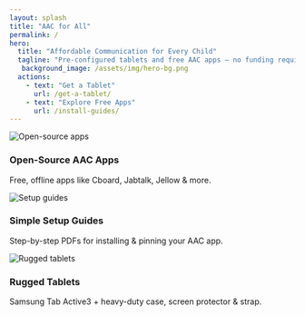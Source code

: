 ```yaml
---
layout: splash
title: "AAC for All"
permalink: /
hero:
  title: "Affordable Communication for Every Child"
  tagline: "Pre-configured tablets and free AAC apps — no funding required"
   background_image: /assets/img/hero-bg.png
  actions:
    - text: "Get a Tablet"
      url: /get-a-tablet/
    - text: "Explore Free Apps"
      url: /install-guides/
---
```


<div class="container">
  <section id="features" class="features-grid">
    <div class="card">
      <img src="{{ '/assets/img/aac-1.jpg' | prepend: site.baseurl }}" alt="Open-source apps">
      <h3>Open-Source AAC Apps</h3>
      <p>Free, offline apps like Cboard, Jabtalk, Jellow &amp; more.</p>
    </div>
    <div class="card">
      <img src="{{ '/assets/img/aac-3.png' | prepend: site.baseurl }}" alt="Setup guides">
      <h3>Simple Setup Guides</h3>
      <p>Step-by-step PDFs for installing &amp; pinning your AAC app.</p>
    </div>
    <div class="card">
      <img src="{{ '/assets/img/aac-2.jpg' | prepend: site.baseurl }}" alt="Rugged tablets">
      <h3>Rugged Tablets</h3>
      <p>Samsung Tab Active3 + heavy-duty case, screen protector &amp; strap.</p>
    </div>
  </section>
</div>
